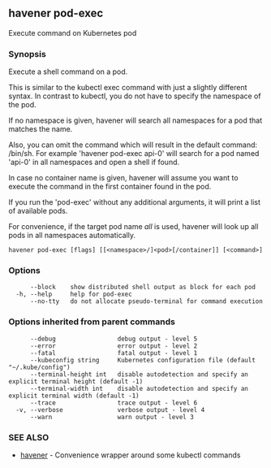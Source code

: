 ## havener pod-exec

Execute command on Kubernetes pod

### Synopsis

Execute a shell command on a pod.

This is similar to the kubectl exec command with just a slightly
different syntax. In contrast to kubectl, you do not have to specify
the namespace of the pod.

If no namespace is given, havener will search all namespaces for
a pod that matches the name.

Also, you can omit the command which will result in the default
command: /bin/sh. For example 'havener pod-exec api-0' will search
for a pod named 'api-0' in all namespaces and open a shell if found.

In case no container name is given, havener will assume you want to
execute the command in the first container found in the pod.

If you run the 'pod-exec' without any additional arguments, it will print a
list of available pods.

For convenience, if the target pod name _all_ is used, havener will look up
all pods in all namespaces automatically.


```
havener pod-exec [flags] [[<namespace>/]<pod>[/container]] [<command>]
```

### Options

```
      --block    show distributed shell output as block for each pod
  -h, --help     help for pod-exec
      --no-tty   do not allocate pseudo-terminal for command execution
```

### Options inherited from parent commands

```
      --debug                 debug output - level 5
      --error                 error output - level 2
      --fatal                 fatal output - level 1
      --kubeconfig string     Kubernetes configuration file (default "~/.kube/config")
      --terminal-height int   disable autodetection and specify an explicit terminal height (default -1)
      --terminal-width int    disable autodetection and specify an explicit terminal width (default -1)
      --trace                 trace output - level 6
  -v, --verbose               verbose output - level 4
      --warn                  warn output - level 3
```

### SEE ALSO

* [havener](havener.md)	 - Convenience wrapper around some kubectl commands

